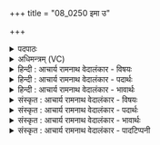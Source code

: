 +++
title = "08_0250 इमा उ"

+++
<details><summary>पदपाठः</summary>

इ꣣माः꣢। उ꣣। त्वा। पुरूवसो। पुरु। वसो। गि꣡रः꣢꣯। व꣣र्धन्तु। याः꣢। म꣡म꣢꣯। पा꣣वक꣡व꣢र्णाः। पा꣣वक꣢। व꣣र्णाः। शु꣡च꣢꣯यः। वि꣣पश्चि꣡तः꣢। वि꣣पः। चि꣡तः꣢꣯। अ꣣भि꣢। स्तो꣡मैः꣢꣯। अ꣣नूषत। २५०।
</details>

<details><summary>अधिमन्त्रम् (VC)</summary>

- इन्द्रः
- मेधातिथिर्मेध्यातिथिर्वा काण्वः
- बृहती
- मध्यमः
- ऐन्द्रं काण्डम्
</details>

<details><summary>हिन्दी : आचार्य रामनाथ वेदालंकार - विषयः</summary>

अगले मन्त्र में उपासक परमात्मा को कह रहा है।
</details>

<details><summary>हिन्दी : आचार्य रामनाथ वेदालंकार - पदार्थः</summary>

पदार्थान्वय -  हे (पुरूवसो) बहुत धनवाले अथवा बहुत बसानेवाले इन्द्र परमात्मन् (इमाः उ) ये (याः) जो (मम) मेरी (गिरः) वाणियाँ हैं वे (त्वा) आपको अर्थात् आपकी महिमा को (वर्धन्तु) बढ़ायें। (पावकवर्णाः) अग्नि के समान वर्णवाले अर्थात् तेजस्वी और ब्रह्मवर्चस्वी, (शुचयः) शुद्ध अन्तःकरणवाले (विपश्चितः) विद्वान् लोग (स्तोमैः) स्तोत्रों से (अभि अनूषत) आपकी स्तुति करते ही हैं, जैसे वे आपकी स्तुति करते हैं, वैसे ही मैं भी करूँ ॥८॥
</details>

<details><summary>हिन्दी : आचार्य रामनाथ वेदालंकार - भावार्थः</summary>

भावार्थ -  हमें चाहिए कि हम परमात्मा की स्तुति-प्रार्थना-उपासना में और भाषण-उपदेश-गुणवर्णन आदि में अपनीवाणियों का उपयोग करके संसार में परमात्मा के अस्तित्व का प्रचार करें, जिससे सब लोग आस्तिक होकर सदाचारी बनें ॥८॥
</details>

<details><summary>संस्कृत : आचार्य रामनाथ वेदालंकार - विषयः</summary>

अथोपासकः परमात्मानमाह।
</details>

<details><summary>संस्कृत : आचार्य रामनाथ वेदालंकार - पदार्थः</summary>

पदार्थान्वय -  हे (पुरूवसो) बहुधन बहुवासयितर्वा इन्द्र परमेश्वर ! (इमाः उ) एताः खलु (याः मम) मदीयाः (गिरः) वाचः सन्ति ताः (त्वा) त्वाम् त्वन्महिमानम् (वर्धन्तु२) वर्धयन्तु। वृधु वृद्धौ सकर्मकोऽपि परस्मैपदी चापि वेदे बाहुल्येन प्राप्यते, लोके तु अकर्मक आत्मनेपदी च। (पावकवर्णाः३) अग्निवर्णाः, अग्निवत् तेजस्विनो ब्रह्मवर्चस्विनः, (शुचयः) शुद्धान्तःकरणाः, (विपश्चितः) विद्वांसः (स्तोमैः) स्तोत्रैः (अभि-अनूषत४) त्वाम् अभिस्तुवन्ति। यथा ते त्वां स्तुवन्ति तथाऽहमपि स्तुयामित्यर्थः ॥८॥५
</details>

<details><summary>संस्कृत : आचार्य रामनाथ वेदालंकार - भावार्थः</summary>

भावार्थ -  अस्माभिः परमात्मनः स्तुतिप्रार्थनोपासनासु परमात्मविषयकभाषणोपदेशगुणवर्णनादौ च स्ववाचमुपयुज्य लोके परमात्मनः प्रचारो विधेयो येनाऽऽस्तिका भूत्वा सर्वे जनाः सदाचारिणः स्युः॥८॥
</details>

<details><summary>संस्कृत : आचार्य रामनाथ वेदालंकार - पादटिप्पनी</summary>

टिप्पनी -   १. ऋ० ८।३।३, य० ३३।८१, साम० १६०७, अथ० २०।१०४।१। २. वर्धन्तु। वृधिरन्तर्णीतण्यर्थो द्रष्टव्यः। वर्धयन्तु—इति वि०। ३. अग्निसमानतेजस्काः—इति सा०। ४. अत्र ‘णू स्तवने’ इत्यस्य लुङ्प्रयोगः। ‘सञ्ज्ञापूर्वको विधिरनित्यः’ इति गुणाभावः, लडर्थे लुङ् च, इति ऋ० १।६।६ भाष्ये द०। ५. दयानन्दर्षिणा यजुर्भाष्ये मन्त्रोऽयं परमेश्वरविषये व्याख्यातः।
</details>